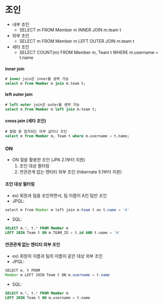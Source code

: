 # 조인

- 내부 조인
  - SELECT m FROM Member m INNER JOIN m.team t
- 외부 조인
  - SELECT m FROM Member m LEFT OUTER JOIN m.team t
- 세타 조인
  - SELECT COUNT(m) FROM Member m, Team t WHERE m.username = t.name

#### inner join

```sql
# inner join은 inner를 생략 가능
select m from Member m join m.team t;
```

#### left outer join

```sql
# left outer join은 outer를 생략 가능
select m from Member m left join m.team t;
```

#### cross join (세타 조인)

```sql
# 컬럼 중 일치되는 아무 값이나 조인
select m from Member m, Team t where m.username = t.name;
```

### ON

- ON 절을 활용한 조인 (JPA 2.1부터 지원)
  1. 조인 대상 필터링
  2. 연관관계 없는 엔티티 외부 조인 (hibernate 5.1부터 지원)

#### 조인 대상 필터링

- ex) 회원과 팀을 조인하면서, 팀 이름이 A인 팀만 조인
- JPQL:

```java
select m from Member m left join m.team t on t.name = 'A'
```
- SQL:

```sql
SELECT m.*, t.* FROM Member m
LEFT JOIN Team t ON m.TEAM_ID = t.id AND t.name = 'A'
```

#### 연관관계 없는 엔티티 외부 조인

- ex) 회원의 이름과 팀의 이름이 같은 대상 외부 조인
- JPQL:

```java
SELECT m, t FROM
Member m LEFT JOIN Team t ON m.username = t.name
```
- SQL:

```sql
SELECT m.*, t.* FROM Member m
LEFT JOIN Team t ON m.username = t.name
```
